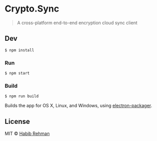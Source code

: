 # Crypto.Sync

> A cross-platform end-to-end encryption cloud sync client


## Dev

```
$ npm install
```

### Run

```
$ npm start
```

### Build

```
$ npm run build
```

Builds the app for OS X, Linux, and Windows, using [electron-packager](https://github.com/maxogden/electron-packager).


## License

MIT © [Habib Rehman](http://git.io/HR)
